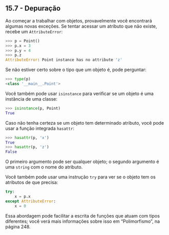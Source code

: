 ## 15.7 - Depuração

Ao começar a trabalhar com objetos, provavelmente você encontrará algumas novas exceções. Se tentar acessar um atributo que não existe, recebe um `AttributeError`:

```python
>>> p = Point()
>>> p.x = 3
>>> p.y = 4
>>> p.z
AttributeError: Point instance has no attribute 'z'
```

Se não estiver certo sobre o tipo que um objeto é, pode perguntar:

```python
>>> type(p)
<class '__main__.Point'>
```

Você também pode usar `isinstance` para verificar se um objeto é uma instância de uma classe:

```python
>>> isinstance(p, Point)
True
```

Caso não tenha certeza se um objeto tem determinado atributo, você pode usar a função integrada `hasattr`:

```python
>>> hasattr(p, 'x')
True
>>> hasattr(p, 'z')
False
```

O primeiro argumento pode ser qualquer objeto; o segundo argumento é uma `string` com o nome do atributo.

Você também pode usar uma instrução `try` para ver se o objeto tem os atributos de que precisa:


```python
try:
    x = p.x
except AttributeError:
    x = 0
```

Essa abordagem pode facilitar a escrita de funções que atuam com tipos diferentes; você verá mais informações sobre isso em “Polimorfismo”, na página 248.
